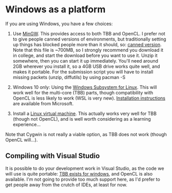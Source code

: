 Windows as a platform
===================

If you are using Windows, you have a few choices:

1. Use [MinGW](http://mingw.org/). This provides access to both TBB and OpenCL.
   I prefer not to give people canned versions of environments, but traditionally
   setting up things has blocked people more than it should, so: [canned version](https://imperialcollegelondon.app.box.com/v/HPCE-2017-mingw64-tbb-opencl). Note that this file is ~700MB, so I strongly recommend you download it in college, and start the download
   before you want to use it.
   Unzip it somewhere, then you can start it up immediately. You'll need around 2GB wherever you install it, so a 4GB
   USB drive works quite well, and makes it portable.
   For the submission script you will have to install missing packets (unzip, diffutils) by using pacman -S <packet>

2. Windows 10 only: Using the [Windows Subsystem for Linux](https://en.wikipedia.org/wiki/Windows_Subsystem_for_Linux).
   This will work well for the multi-core (TBB) parts, though compatibility with OpenCL is less likely to work (WSL is very new).
   [Installation instructions](https://msdn.microsoft.com/en-gb/commandline/wsl/install_guide) are available from Microsoft.

3. Install a [Linux virtual machine](readme_linux.md). This actually works
    very well for TBB (though not OpenCL), and is well worth considering as a learning experience...

Note that Cygwin is not really a viable option, as TBB does not work (though OpenCL will...).

Compiling with Visual Studio
----------------------------

It is possible to do your development work in Visual Studio, as the
code we will use is quite portable: [TBB exists for windows](https://www.threadingbuildingblocks.org/download#stable-releases),
and OpenCL is also available. I'm not going to provide too much support
here, as I'd prefer to get people away from the crutch of IDEs,
at least for now.
